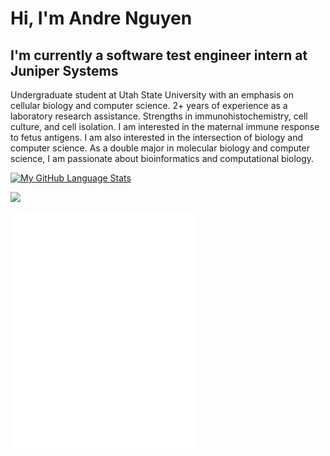 # Hi, I'm Andre Nguyen

## I'm currently a software test engineer intern at Juniper Systems 

Undergraduate student at Utah State University with an emphasis on cellular biology and computer science. 2+ years of experience as a laboratory research assistance. Strengths in immunohistochemistry, cell culture, and cell isolation. I am interested in the maternal immune response to fetus antigens. I am also interested in the intersection of biology and computer science. As a double major in molecular biology and computer science, I am passionate about bioinformatics and computational biology.

<!--   <img alt="GIF" src="https://github.com/AndreNguyen124/AndreNguyen124/blob/main/doge.gif" width="500" height="320" class = "center" /> -->



[![My GitHub Language Stats](https://github-readme-stats.vercel.app/api/top-langs/?username=AndreNguyen124&langs_count=5&theme=tokyonight)]()

<a href="https://hits.seeyoufarm.com"><img src="https://hits.seeyoufarm.com/api/count/incr/badge.svg?url=https%3A%2F%2Fgithub.com%2FAndreNguyen124%2FAndreNguyen124&count_bg=%234B6587&title_bg=%23000000&icon=&icon_color=%23000000&title=Visitors&edge_flat=false"/></a>




<iframe src="//open.spotify.com/embed/playlist/156hUyE9EYs8ElKBcLsFir" width="300" height="380" frameborder="0" allowtransparency="true" allow="encrypted-media"></iframe>



<!---
AndreNguyen124/AndreNguyen124 is a ✨ special ✨ repository because its `README.md` (this file) appears on your GitHub profile.
You can click the Preview link to take a look at your changes.
--->
